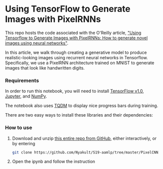 # Using TensorFlow to Generate Images with PixelRNNs

This repo hosts the code associated with the O'Reilly article, ["Using Tensorflow to Generate Images with PixelRNNs: How to generate novel images using neural networks"](https://www.oreilly.com/ideas/using-tensorflow-to-generate-images-with-pixelrnns).

In this article, we walk through creating a generative model to produce realistic-looking images using recurrent neural networks in Tensorflow. Specifically, we use a PixelRNN architecture trained on MNIST to generate images that look like handwritten digits.

### Requirements

In order to run this notebook, you will need to install [TensorFlow v1.0](https://www.tensorflow.org/), [Jupyter](http://jupyter.org/), and [NumPy](http://www.numpy.org/).

The notebook also uses [TQDM](https://pypi.python.org/pypi/tqdm) to display nice progress bars during training.

There are two easy ways to install these libraries and their dependencies:

### How to use

1. Download and unzip [this entire repo from GitHub](https://github.com/Nyakult/S19-aamlp/tree/master/PixelCNN), either interactively, or by entering
    ```bash
    git clone https://github.com/Nyakult/S19-aamlp/tree/master/PixelCNN
    ```

2. Open the ipynb and follow the instruction
